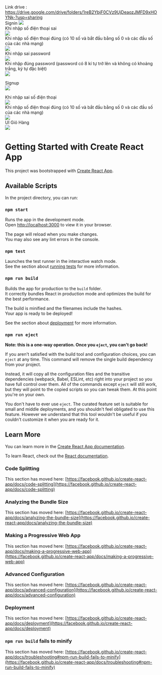 Link drive : https://drive.google.com/drive/folders/1reB2YbjF0CVz9UjDeaozJMFD9xHOYNk-?usp=sharing <br/>
Signin
<img src ='https://i.imgur.com/IBChDCo.png' />
<br/>
Khi nhập số điện thoại sai 
<br/>
<img src ='https://i.imgur.com/uaKVyan.png' />
<br/>
Khi nhập số điện thoại đúng (có 10 số và bắt đầu bằng số 0 và các đầu số của các nhà mạng)
<br/>
<img src ='https://i.imgur.com/2sqmthX.png' />
<br/>
Khi nhập sai password <br/>
<img src='https://i.imgur.com/s6fTDJT.png' />
<br/>
Khi nhập đúng password (password có 8 kí tự trở lên và không có khoảng trắng, ký tự đặc biệt) <br/>
<img src = 'https://i.imgur.com/9xGTu9y.png' /> <br/>

Signup <br/>
<img src ='https://i.imgur.com/IjLczjR.png' /> <br/>

Khi nhập sai số điện thoại <br/>
<img src= 'https://i.imgur.com/p8R56HF.png' /> <br/>
Khi nhập số điện thoại đúng (có 10 số và bắt đầu bằng số 0 và các đầu số của các nhà mạng) <br/>
<img src = 'https://i.imgur.com/GE9UgqX.png'/> <br/>
UI Giỏ Hàng <br/>
<img src ='https://i.imgur.com/179BvP4.png' /> <br/>
# Getting Started with Create React App

This project was bootstrapped with [Create React App](https://github.com/facebook/create-react-app).

## Available Scripts

In the project directory, you can run:

### `npm start`

Runs the app in the development mode.\
Open [http://localhost:3000](http://localhost:3000) to view it in your browser.

The page will reload when you make changes.\
You may also see any lint errors in the console.

### `npm test`

Launches the test runner in the interactive watch mode.\
See the section about [running tests](https://facebook.github.io/create-react-app/docs/running-tests) for more information.

### `npm run build`

Builds the app for production to the `build` folder.\
It correctly bundles React in production mode and optimizes the build for the best performance.

The build is minified and the filenames include the hashes.\
Your app is ready to be deployed!

See the section about [deployment](https://facebook.github.io/create-react-app/docs/deployment) for more information.

### `npm run eject`

**Note: this is a one-way operation. Once you `eject`, you can't go back!**

If you aren't satisfied with the build tool and configuration choices, you can `eject` at any time. This command will remove the single build dependency from your project.

Instead, it will copy all the configuration files and the transitive dependencies (webpack, Babel, ESLint, etc) right into your project so you have full control over them. All of the commands except `eject` will still work, but they will point to the copied scripts so you can tweak them. At this point you're on your own.

You don't have to ever use `eject`. The curated feature set is suitable for small and middle deployments, and you shouldn't feel obligated to use this feature. However we understand that this tool wouldn't be useful if you couldn't customize it when you are ready for it.

## Learn More

You can learn more in the [Create React App documentation](https://facebook.github.io/create-react-app/docs/getting-started).

To learn React, check out the [React documentation](https://reactjs.org/).

### Code Splitting

This section has moved here: [https://facebook.github.io/create-react-app/docs/code-splitting](https://facebook.github.io/create-react-app/docs/code-splitting)

### Analyzing the Bundle Size

This section has moved here: [https://facebook.github.io/create-react-app/docs/analyzing-the-bundle-size](https://facebook.github.io/create-react-app/docs/analyzing-the-bundle-size)

### Making a Progressive Web App

This section has moved here: [https://facebook.github.io/create-react-app/docs/making-a-progressive-web-app](https://facebook.github.io/create-react-app/docs/making-a-progressive-web-app)

### Advanced Configuration

This section has moved here: [https://facebook.github.io/create-react-app/docs/advanced-configuration](https://facebook.github.io/create-react-app/docs/advanced-configuration)

### Deployment

This section has moved here: [https://facebook.github.io/create-react-app/docs/deployment](https://facebook.github.io/create-react-app/docs/deployment)

### `npm run build` fails to minify

This section has moved here: [https://facebook.github.io/create-react-app/docs/troubleshooting#npm-run-build-fails-to-minify](https://facebook.github.io/create-react-app/docs/troubleshooting#npm-run-build-fails-to-minify)
